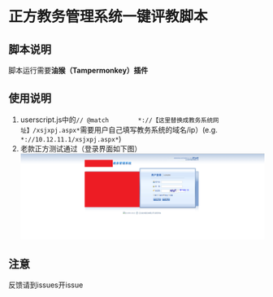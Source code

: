 # 正方教务管理系统一键评教脚本

## 脚本说明
脚本运行需要**油猴（Tampermonkey）插件**


## 使用说明
 1. userscript.js中的`// @match        *://【这里替换成教务系统网址】/xsjxpj.aspx*`需要用户自己填写教务系统的域名/ip）(e.g. `*://10.12.11.1/xsjxpj.aspx*`)
 2. 老款正方测试通过（登录界面如下图）
 ![老款正方](https://raw.githubusercontent.com/NS-Sp4ce/zfpj/master/screenshots/Snipaste_2019-05-23_19-14-03.png)

## 注意
反馈请到issues开issue
